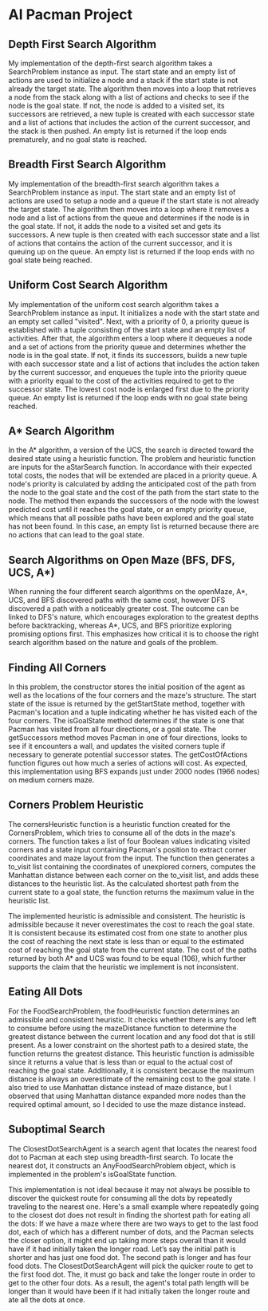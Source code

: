 # AI Pacman Project
Depth First Search Algorithm
----------------------------

My implementation of the depth-first search algorithm takes a SearchProblem instance as input. The start state and an empty list of actions are used to initialize a node and a stack if the start state is not already the target state. The algorithm then moves into a loop that retrieves a node from the stack along with a list of actions and checks to see if the node is the goal state. If not, the node is added to a visited set, its successors are retrieved, a new tuple is created with each successor state and a list of actions that includes the action of the current successor, and the stack is then pushed. An empty list is returned if the loop ends prematurely, and no goal state is reached.

Breadth First Search Algorithm
-------------------------------

My implementation of the breadth-first search algorithm takes a SearchProblem instance as input. The start state and an empty list of actions are used to setup a node and a queue if the start state is not already the target state. The algorithm then moves into a loop where it removes a node and a list of actions from the queue and determines if the node is in the goal state. If not, it adds the node to a visited set and gets its successors. A new tuple is then created with each successor state and a list of actions that contains the action of the current successor, and it is queuing up on the queue. An empty list is returned if the loop ends with no goal state being reached.

Uniform Cost Search Algorithm
-----------------------------

My implementation of the uniform cost search algorithm takes a SearchProblem instance as input. It initializes a node with the start state and an empty set called "visited". Next, with a priority of 0, a priority queue is established with a tuple consisting of the start state and an empty list of activities. After that, the algorithm enters a loop where it dequeues a node and a set of actions from the priority queue and determines whether the node is in the goal state. If not, it finds its successors, builds a new tuple with each successor state and a list of actions that includes the action taken by the current successor, and enqueues the tuple into the priority queue with a priority equal to the cost of the activities required to get to the successor state. The lowest cost node is enlarged first due to the priority queue. An empty list is returned if the loop ends with no goal state being reached.

A* Search Algorithm
--------------------
In the A* algorithm, a version of the UCS, the search is directed toward the desired state using a heuristic function. The problem and heuristic function are inputs for the aStarSearch function. In accordance with their expected total costs, the nodes that will be extended are placed in a priority queue. A node's priority is calculated by adding the anticipated cost of the path from the node to the goal state and the cost of the path from the start state to the node. The method then expands the successors of the node with the lowest predicted cost until it reaches the goal state, or an empty priority queue, which means that all possible paths have been explored and the goal state has not been found. In this case, an empty list is returned because there are no actions that can lead to the goal state.

Search Algorithms on Open Maze (BFS, DFS, UCS, A*)
--------------------------------------------------

When running the four different search algorithms on the openMaze, A*, UCS, and BFS discovered paths with the same cost, however DFS discovered a path with a noticeably greater cost. The outcome can be linked to DFS's nature, which encourages exploration to the greatest depths before backtracking, whereas A*, UCS, and BFS prioritize exploring promising options first. This emphasizes how critical it is to choose the right search algorithm based on the nature and goals of the problem.

Finding All Corners
--------------------

In this problem, the constructor stores the initial position of the agent as well as the locations of the four corners and the maze's structure. The start state of the issue is returned by the getStartState method, together with Pacman's location and a tuple indicating whether he has visited each of the four corners. The isGoalState method determines if the state is one that Pacman has visited from all four directions, or a goal state. The getSuccessors method moves Pacman in one of four directions, looks to see if it encounters a wall, and updates the visited corners tuple if necessary to generate potential successor states. The getCostOfActions function figures out how much a series of actions will cost. As expected, this implementation using BFS expands just under 2000 nodes (1966 nodes) on medium corners maze.

Corners Problem Heuristic
-------------------------

The cornersHeuristic function is a heuristic function created for the CornersProblem, which tries to consume all of the dots in the maze's corners. The function takes a list of four Boolean values indicating visited corners and a state input containing Pacman's position to extract corner coordinates and maze layout from the input. The function then generates a to_visit list containing the coordinates of unexplored corners, computes the Manhattan distance between each corner on the to_visit list, and adds these distances to the heuristic list. As the calculated shortest path from the current state to a goal state, the function returns the maximum value in the heuristic list.

The implemented heuristic is admissible and consistent. The heuristic is admissible because it never overestimates the cost to reach the goal state. It is consistent because its estimated cost from one state to another plus the cost of reaching the next state is less than or equal to the estimated cost of reaching the goal state from the current state. 
The cost of the paths returned by both A* and UCS was found to be equal (106), which further supports the claim that the heuristic we implement is not inconsistent.
 
Eating All Dots
----------------
 
For the FoodSearchProblem, the foodHeuristic function determines an admissible and consistent heuristic. It checks whether there is any food left to consume before using the mazeDistance function to determine the greatest distance between the current location and any food dot that is still present. As a lower constraint on the shortest path to a desired state, the function returns the greatest distance. This heuristic function is admissible since it returns a value that is less than or equal to the actual cost of reaching the goal state. Additionally, it is consistent because the maximum distance is always an overestimate of the remaining cost to the goal state. I also tried to use Manhattan distance instead of maze distance, but I observed that using Manhattan distance expanded more nodes than the required optimal amount, so I decided to use the maze distance instead.

Suboptimal Search
------------------

The ClosestDotSearchAgent is a search agent that locates the nearest food dot to Pacman at each step using breadth-first search. To locate the nearest dot, it constructs an AnyFoodSearchProblem object, which is implemented in the problem's isGoalState function. 

This implementation is not ideal because it may not always be possible to discover the quickest route for consuming all the dots by repeatedly traveling to the nearest one. Here's a small example where repeatedly going to the closest dot does not result in finding the shortest path for eating all the dots: If we have a maze where there are two ways to get to the last food dot, each of which has a different number of dots, and the Pacman selects the closer option, it might end up taking more steps overall than it would have if it had initially taken the longer road. Let’s say the initial path is shorter and has just one food dot. The second path is longer and has four food dots. The ClosestDotSearchAgent will pick the quicker route to get to the first food dot. The, it must go back and take the longer route in order to get to the other four dots. As a result, the agent's total path length will be longer than it would have been if it had initially taken the longer route and ate all the dots at once.

